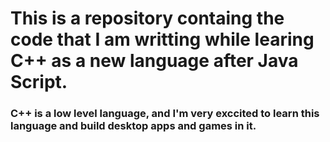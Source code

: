 # This is a repository containg the code that I am writting while learing C++ as a new language after Java Script.
<h3>C++ is a low level language, and I'm very exccited to learn this language and build desktop apps and games in it.</h3>
